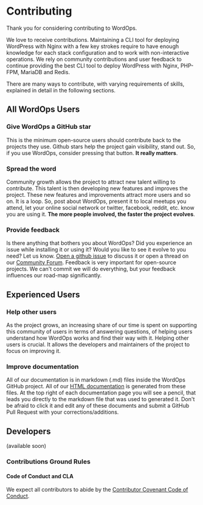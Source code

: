 # Contributing

Thank you for considering contributing to WordOps.

We love to receive contributions. Maintaining a CLI tool for deploying WordPress with Nginx with a few key strokes require to have enough knowledge for each stack configuration and to work with non-interactive operations. We rely on community contributions and user feedback to continue providing the best CLI tool to deploy WordPress with Nginx, PHP-FPM, MariaDB and Redis.

There are many ways to contribute, with varying requirements of skills, explained in detail in the following sections.

## All WordOps Users

### Give WordOps a GitHub star

This is the minimum open-source users should contribute back to the projects they use. Github stars help the project gain visibility, stand out. So, if you use WordOps, consider pressing that button. **It really matters**.

### Spread the word

Community growth allows the project to attract new talent willing to contribute. This talent is then developing new features and improves the project. These new features and improvements attract more users and so on. It is a loop. So, post about WordOps, present it to local meetups you attend, let your online social network or twitter, facebook, reddit, etc. know you are using it. **The more people involved, the faster the project evolves**.

### Provide feedback

Is there anything that bothers you about WordOps? Did you experience an issue while installing it or using it? Would you like to see it evolve to you need? Let us know. [Open a github issue](https://github.com/dimitris-am/WordOps/issues) to discuss it or open a thread on our [Community Forum](https://community.wordops.net/). Feedback is very important for open-source projects. We can't commit we will do everything, but your feedback influences our road-map significantly.

## Experienced Users

### Help other users

As the project grows, an increasing share of our time is spent on supporting this community of users in terms of answering questions, of helping users understand how WordOps works and find their way with it. Helping other users is crucial. It allows the developers and maintainers of the project to focus on improving it.

### Improve documentation

All of our documentation is in markdown (.md) files inside the WordOps GitHub project. All of our [HTML documentation](https://docs.wordops.net) is generated from these files. At the top right of each documentation page you will see a pencil, that leads you directly to the markdown file that was used to generated it. Don't be afraid to click it and edit any of these documents and submit a GitHub Pull Request with your corrections/additions.

## Developers

(available soon)

### Contributions Ground Rules

#### Code of Conduct and CLA

We expect all contributors to abide by the [Contributor Covenant Code of Conduct](CODE_OF_CONDUCT.md).
